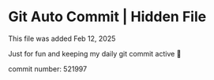 # Git Auto Commit | Hidden File

This file was added Feb 12, 2025

Just for fun and keeping my daily git commit active 🤪

commit number: 521997
